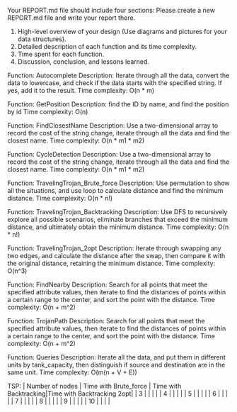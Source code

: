 Your REPORT.md file should include four sections:
Please create a new REPORT.md file and write your report there.

1. High-level overview of your design (Use diagrams and pictures for your data structures).
2. Detailed description of each function and its time complexity.
3. Time spent for each function.
4. Discussion, conclusion, and lessons learned.

Function: Autocomplete
Description: Iterate through all the data, convert the data to lowercase, and check if the data starts with the specified string. If yes, add it to the result.
Time complexity: O(n * m)

Function: GetPosition
Description: find the ID by name, and find the position by id
Time complexity: O(n)

Function: FindClosestName
Description: Use a two-dimensional array to record the cost of the string change, iterate through all the data and find the closest name.
Time complexity: O(n * m1 * m2)



Function: CycleDetection
Description: Use a two-dimensional array to record the cost of the string change, iterate through all the data and find the closest name.
Time complexity: O(n * m1 * m2)

Function: TravelingTrojan_Brute_force
Description: Use permutation to show all the situations, and use loop to calculate distance and find the minimum distance.
Time complexity: O(n * n!)

Function: TravelingTrojan_Backtracking
Description: Use DFS to recursively explore all possible scenarios, eliminate branches that exceed the minimum distance, and ultimately obtain the minimum distance.
Time complexity: O(n * n!)

Function: TravelingTrojan_2opt
Description: Iterate through swapping any two edges, and calculate the distance after the swap, then compare it with the original distance, retaining the minimum distance.
Time complexity: O(n^3)

Function: FindNearby
Description: Search for all points that meet the specified attribute values, then iterate to find the distances of points within a certain range to the center, and sort the point with the distance.
Time complexity: O(n + m^2)

Function: TrojanPath
Description: Search for all points that meet the specified attribute values, then iterate to find the distances of points within a certain range to the center, and sort the point with the distance.
Time complexity: O(n + m^2)

Function: Queries
Description: Iterate all the data, and put them in different units by tank_capacity, then distinguish if source and destination are in the same unit.
Time complexity: O(m(n + V + E))

TSP:
| Number of nodes | Time with Brute_force | Time with Backtracking|Time with Backtracking 2opt|
|  3              |                     |                      |                           |
|  4              |                     |                      |                           |
|  5              |                     |                      |                           |
|  6              |                     |                      |                           |
|  7              |                     |                      |                           |
|  8              |                     |                      |                           |
|  9              |                     |                      |                           |
|  10             |                     |                      |                           |